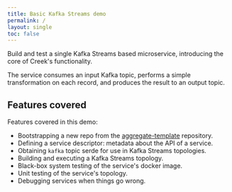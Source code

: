 ```yaml
---
title: Basic Kafka Streams demo
permalink: /
layout: single
toc: false
---
```


Build and test a single Kafka Streams based microservice, introducing the core of Creek's functionality.

The service consumes an input Kafka topic, performs a simple transformation on each record, and 
produces the result to an output topic.

## Features covered

Features covered in this demo:
 * Bootstrapping a new repo from the [aggregate-template][aggTemp] repository.
 * Defining a service descriptor: metadata about the API of a service.
 * Obtaining `kafka` topic serde for use in Kafka Streams topologies.
 * Building and executing a Kafka Streams topology.
 * Black-box system testing of the service's docker image.
 * Unit testing of the service's topology.
 * Debugging services when things go wrong.
 
[aggTemp]: https://github.com/creek-service/aggregate-template
